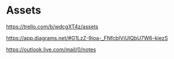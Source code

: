 # Assets

https://trello.com/b/wdcgXT4z/assets

https://app.diagrams.net/#G1LzZ-9ioa-_FNfcbIViUIQbU7W6-kiezS

https://outlook.live.com/mail/0/notes
